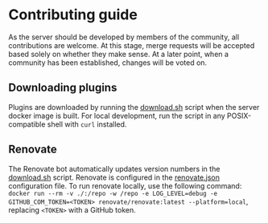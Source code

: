 # Contributing guide

As the server should be developed by members of the community, all contributions are welcome.
At this stage, merge requests will be accepted based solely on whether they make sense. At a later point, when a community has been established, changes will be voted on.

## Downloading plugins
Plugins are downloaded by running the [download.sh](./scripts/download.sh) script when the server docker image is built.
For local development, run the script in any POSIX-compatible shell with `curl` installed.

## Renovate
The Renovate bot automatically updates version numbers in the [download.sh](./scripts/download.sh) script. Renovate is configured in the [renovate.json](./renovate.json) configuration file.
To run renovate locally, use the following command: `docker run --rm -v ./:/repo -w /repo -e LOG_LEVEL=debug -e GITHUB_COM_TOKEN=<TOKEN> renovate/renovate:latest --platform=local`, replacing `<TOKEN>` with a GitHub token.